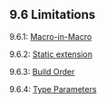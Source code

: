 ## 9.6 Limitations

9.6.1: [Macro-in-Macro](#)

9.6.2: [Static extension](macro-limitations-static-extension.md)

9.6.3: [Build Order](macro-limitations-build-order.md)

9.6.4: [Type Parameters](#)
